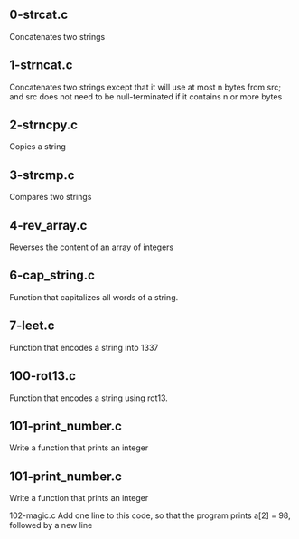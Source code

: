 ## 0-strcat.c 

Concatenates two strings

## 1-strncat.c 

Concatenates two strings except that it will use at most n bytes from src; and src does not need to be null-terminated if it contains n or more bytes

## 2-strncpy.c  

Copies a string

## 3-strcmp.c

Compares two strings

## 4-rev_array.c 

Reverses the content of an array of integers

## 6-cap_string.c 

Function that capitalizes all words of a string.

## 7-leet.c

Function that encodes a string into 1337

## 100-rot13.c 

Function that encodes a string using rot13.

## 101-print_number.c 

Write a function that prints an integer

## 101-print_number.c 

Write a function that prints an integer

102-magic.c Add one line to this code, so that the program prints a[2] = 98, followed by a new line


